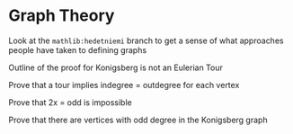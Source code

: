 # Graph Theory

Look at the `mathlib:hedetniemi` branch to get a sense of what approaches people have taken to defining graphs

Outline of the proof for Konigsberg is not an Eulerian Tour

Prove that a tour implies indegree = outdegree for each vertex

Prove that 2x = odd is impossible

Prove that there are vertices with odd degree in the Konigsberg graph